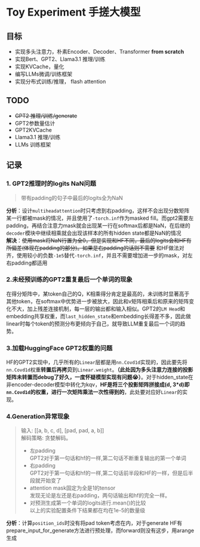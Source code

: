 # Toy Experiment 手搓大模型  
## 目标  
- 实现多头注意力，朴素Encoder、Decoder、Transformer **from scratch**
- 实现Bert、GPT2、Llama3.1 推理/训练  
- 实现KVCache，量化
- 编写LLMs微调/训练框架  
- 实现分布式训练/推理， flash attention  
## TODO  
- ~~GPT2 推理/训练/generate~~
- GPT2参数量估计
- GPT2KVCache
- Llama3.1 推理/训练
- LLMs 训练框架  

## 记录
### 1. GPT2推理时的logits NaN问题
> 带有padding的句子中最后的logits全为NaN  

**分析**：设计`multiheadattention`时只考虑到右padding，这样不会出现分数矩阵某一行都被mask的情况，并且使用了`-torch.inf`作为masked fill。而gpt2需要左padding，再结合注意力mask就会出现某一行在softmax后都是NaN，在后继的`decoder`模块中继续相乘就会出现该样本的所有hidden state都是NaN的情况  
**解决**：~~使用mask将NaN行置为全0，但是实现和HF不同，最后的logits会和HF有所偏差(体现在padding的部分)。如果是右padding的话则不需要~~   和HF做法对齐，使用较小的负数`-1e5`替代`-torch.inf`，并且不需要增加进一步的mask，对左右padding都适用

### 2.未经预训练的GPT2重复最后一个单词的现象
在得分矩阵中，某token自己的Q，K相乘得分肯定是最高的，未训练时显著高于其他token，在softmax中优势进一步被放大，因此和v矩阵相乘后和原来的矩阵变化不大，加上残差连接机制，每一层的输出都和输入相似。GPT2的`LM Head`和embedding共享权重，而`last_hidden_state`和embedding长得差不多，因此做linear时每个token的预测分布更倾向于自己，就导致LLM重复最后一个词的趋势。  

### 3.加载HuggingFace GPT2权重的问题
HF的GPT2实现中，几乎所有的`Linear`层都是用`nn.Covd1d`实现的，因此要先将`nn.Covd1d`权重**转置后再拷贝**到`Linear.weight`。**（此处因为多头注意力连接的投影矩阵未转置而debug了好久，一度怀疑模型实现有问题😭）**。对于hidden_state在非encoder-decoder模型中转化为kqv，**HF是将三个投影矩阵拼接成(d, 3*d)即`nn.Covd1d`的权重，进行一次矩阵乘法一次性得到的**，此处要对应好`Linear`的实现。

### 4.Generation异常现象
> 输入: [[a, b, c, d], [pad, pad, a, b]]  
> 解码策略: 贪婪解码。
> 
> - 左padding  
> GPT2对于第一句话和hf的一样,第二句话不断重复输出的第一个单词   
> - 右padding  
> GPT2对于第一句话和hf的一样,第二句话前半段和HF的一样，但是后半段就开始变了  
> - attention mask固定为全是1的tensor  
> 发现无论是左还是右padding，两句话输出和hf的完全一样。  
> - 对预测生成第一个单词的logits进行.mean()的比较  
> 以上的实验配置条件下结果都在均在1e-5的数量级  

**分析**：计算`position_ids`时没有将pad token考虑在内，对于generate HF有prepare_input_for_generate方法进行预处理，而forward则没有这步，用arange生成

